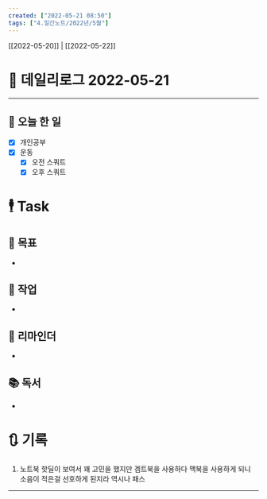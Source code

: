 ```yaml
---
created: ["2022-05-21 08:50"]
tags: ["4.일간노트/2022년/5월"]
---
```


[[2022-05-20]] | [[2022-05-22]]

# 📅 데일리로그  2022-05-21

---
## 🔷 오늘 한 일
- [x] 개인공부
- [x] 운동
	- [x] 오전 스쿼트
	- [x] 오후 스쿼트

# 🕴 Task
## 🎯 목표
- 

## 🚀 작업
- 

## 📕 리마인더
- 

## 📚 독서
- 

# 🔃 기록
1.  노트북 핫딜이 보여서 꽤 고민을 했지만 겜트북을 사용하다 맥북을 사용하게 되니 소음이 적은걸 선호하게 된지라 역시나 패스
---
